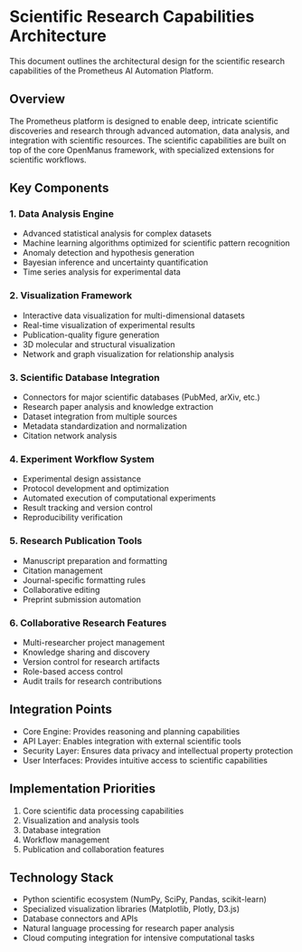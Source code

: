 # Scientific Research Capabilities Architecture

This document outlines the architectural design for the scientific research capabilities of the Prometheus AI Automation Platform.

## Overview

The Prometheus platform is designed to enable deep, intricate scientific discoveries and research through advanced automation, data analysis, and integration with scientific resources. The scientific capabilities are built on top of the core OpenManus framework, with specialized extensions for scientific workflows.

## Key Components

### 1. Data Analysis Engine

- Advanced statistical analysis for complex datasets
- Machine learning algorithms optimized for scientific pattern recognition
- Anomaly detection and hypothesis generation
- Bayesian inference and uncertainty quantification
- Time series analysis for experimental data

### 2. Visualization Framework

- Interactive data visualization for multi-dimensional datasets
- Real-time visualization of experimental results
- Publication-quality figure generation
- 3D molecular and structural visualization
- Network and graph visualization for relationship analysis

### 3. Scientific Database Integration

- Connectors for major scientific databases (PubMed, arXiv, etc.)
- Research paper analysis and knowledge extraction
- Dataset integration from multiple sources
- Metadata standardization and normalization
- Citation network analysis

### 4. Experiment Workflow System

- Experimental design assistance
- Protocol development and optimization
- Automated execution of computational experiments
- Result tracking and version control
- Reproducibility verification

### 5. Research Publication Tools

- Manuscript preparation and formatting
- Citation management
- Journal-specific formatting rules
- Collaborative editing
- Preprint submission automation

### 6. Collaborative Research Features

- Multi-researcher project management
- Knowledge sharing and discovery
- Version control for research artifacts
- Role-based access control
- Audit trails for research contributions

## Integration Points

- Core Engine: Provides reasoning and planning capabilities
- API Layer: Enables integration with external scientific tools
- Security Layer: Ensures data privacy and intellectual property protection
- User Interfaces: Provides intuitive access to scientific capabilities

## Implementation Priorities

1. Core scientific data processing capabilities
2. Visualization and analysis tools
3. Database integration
4. Workflow management
5. Publication and collaboration features

## Technology Stack

- Python scientific ecosystem (NumPy, SciPy, Pandas, scikit-learn)
- Specialized visualization libraries (Matplotlib, Plotly, D3.js)
- Database connectors and APIs
- Natural language processing for research paper analysis
- Cloud computing integration for intensive computational tasks

